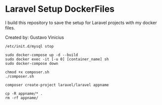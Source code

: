 # Laravel Setup DockerFiles

I build this repository to save the setup for Laravel projects with my docker files.

Created by: Gustavo Vinicius

```
/etc/init.d/mysql stop

sudo docker-compose up -d --build
sudo docker exec -it [-u 0] [container_name] sh
sudo docker-compose down

chmod +x composer.sh
./composer.sh

composer create-project laravel/laravel appname

cp -R appname/* .
rm -rf appname/
```
